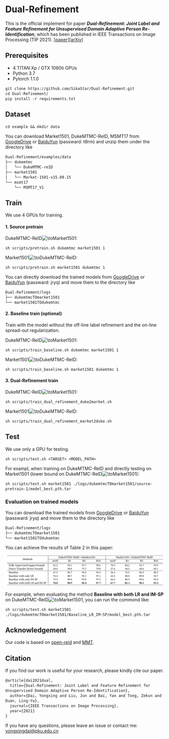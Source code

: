 # Dual-Refinement
This is the official implement for paper ***Dual-Refinement: Joint Label and Feature Refinement for Unsupervised Domain Adaptive Person Re-Identification***, which has been published in IEEE Transactions on Image Processing (TIP 2021). [[paper](https://ieeexplore.ieee.org/document/9513260)][[arXiv](https://arxiv.org/abs/2012.13689)]


## Prerequisites

 - 4 TITAN Xp / GTX 1080ti GPUs
 - Python 3.7
 - Pytorch 1.1.0
 
```shell
git clone https://github.com/SikaStar/Dual-Refinement.git
cd Dual-Refinement/
pip install -r requirements.txt
```

## Dataset

```shell
cd example && mkdir data 
```

You can download Market1501, DukeMTMC-ReID, MSMT17 from [GoogleDrive](https://drive.google.com/drive/folders/1vY3lvYgSfAbN8IEDeiNRJScENRKW7Xmk?usp=sharing)   or [BaiduYun](https://pan.baidu.com/s/1nyeaGow0luob-YJ9lsdraA) (passward: t8rm) and unzip them under the directory like

```
Dual-Refinement/examples/data
├── dukemtmc
│   └── DukeMTMC-reID
├── market1501
│   └── Market-1501-v15.09.15
└── msmt17
    └── MSMT17_V1
```
## Train
We use 4 GPUs for training.
#### 1. Source pretrain
DukeMTMC-ReID<img src="https://latex.codecogs.com/gif.latex?\to" title="\to" />Market1501:
```shell
sh scripts/pretrain.sh dukemtmc market1501 1
```
Market1501<img src="https://latex.codecogs.com/gif.latex?\to" title="\to" />DukeMTMC-ReID:
```shell
sh scripts/pretrain.sh market1501 dukemtmc 1
```
You can directly download the trained models from [GoogleDrive](https://drive.google.com/drive/folders/1vY3lvYgSfAbN8IEDeiNRJScENRKW7Xmk?usp=sharing)   or [BaiduYun](https://pan.baidu.com/s/1L4KAU37a4H50AvRUqmVq5A) (passward: jryq) and move them to the directory like

```
Dual-Refinement/logs
├── dukemtmcTOmarket1501
└── market1501TOdukemtmc
```
#### 2. Baseline train (optional)
Train with the model without the off-line label refinement and the on-line spread-out regularization.

DukeMTMC-ReID<img src="https://latex.codecogs.com/gif.latex?\to" title="\to" />Market1501:
```shell
sh scripts/train_baseline.sh dukemtmc market1501 1
```
Market1501<img src="https://latex.codecogs.com/gif.latex?\to" title="\to" />DukeMTMC-ReID:
```shell
sh scripts/train_baseline.sh market1501 dukemtmc 1
```
#### 3. Dual-Refinement train
DukeMTMC-ReID<img src="https://latex.codecogs.com/gif.latex?\to" title="\to" />Market1501:
```shell
sh scripts/train_dual_refinement_duke2market.sh
```
Market1501<img src="https://latex.codecogs.com/gif.latex?\to" title="\to" />DukeMTMC-ReID:
```shell
sh scripts/train_dual_refinement_market2duke.sh
```

## Test
We use only a GPU for testing.
```shell
sh scripts/test.sh <TARGET> <MODEL_PATH>
```
For exampl, when training on DukeMTMC-ReID and directly testing on Market1501 (lower bound on DukeMTMC-ReID<img src="https://latex.codecogs.com/gif.latex?\to" title="\to" />Market1501):
```shell
sh scripts/test.sh market1501 ./logs/dukemtmcTOmarket1501/source-pretrain-1/model_best.pth.tar
```
### Evaluation on trained models
You can download the trained models from [GoogleDrive](https://drive.google.com/drive/folders/1vY3lvYgSfAbN8IEDeiNRJScENRKW7Xmk?usp=sharing)   or [BaiduYun](https://pan.baidu.com/s/1L4KAU37a4H50AvRUqmVq5A) (passward: jryq) and move them to the directory like

```
Dual-Refinement/logs
├── dukemtmcTOmarket1501
└── market1501TOdukemtmc
```
You can achieve the results of Table 2 in this paper:

![results](figs/results.png)

For example, when evaluating the method **Baseline with both LR and IM-SP**  on DukeMTMC-ReID<img src="https://latex.codecogs.com/gif.latex?\to" title="\to" />Market1501, you can run the commond like:

```shell
sh scripts/test.sh market1501 ./logs/dukemtmcTOmarket1501/Baseline_LR_IM-SP/model_best.pth.tar
```

## Acknowledgement
Our code is based on [open-reid](https://github.com/Cysu/open-reid) and [MMT](https://github.com/yxgeee/MMT). 

## Citation
If you find our work is useful for your research, please kindly cite our paper.

```
@article{dai2021dual,
  title={Dual-Refinement: Joint Label and Feature Refinement for Unsupervised Domain Adaptive Person Re-Identification},
  author={Dai, Yongxing and Liu, Jun and Bai, Yan and Tong, Zekun and Duan, Ling-Yu},
  journal={IEEE Transactions on Image Processing},
  year={2021}
}
```
If you have any questions, please leave an issue or contact me: yongxingdai@pku.edu.cn
